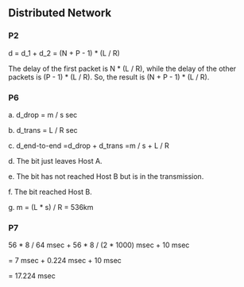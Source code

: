 ## Distributed Network

### P2

d = d_1 + d_2
  = (N + P - 1) * (L / R)

The delay of the first packet is N \* (L / R), while the delay of the other packets is (P - 1) \* (L / R). So, the result is (N + P - 1) \* (L / R).

### P6
a.  d_drop = m / s sec

b.  d_trans = L / R sec

c.  d_end-to-end
    =d_drop + d_trans
    =m / s + L / R

d.  The bit just leaves Host A.

e.  The bit has not reached Host B but is in the transmission.

f.  The bit reached Host B.

g.  m = (L \* s) / R
      = 536km

### P7

56 * 8 / 64 msec + 56 * 8 / (2 * 1000) msec + 10 msec

= 7 msec + 0.224 msec + 10 msec

= 17.224 msec

